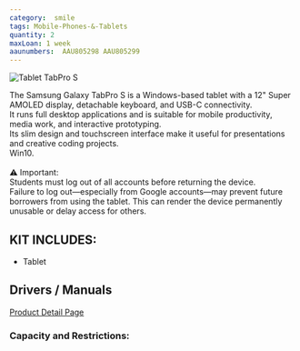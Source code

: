 ```yaml
---
category:  smile
tags: Mobile-Phones-&-Tablets
quantity: 2
maxLoan: 1 week
aaunumbers:  AAU805298 AAU805299
---
```

![Tablet TabPro S](https://images.harlander.com/artikel/1000x1000/samsung-galaxy-tabpro-s-schwarz-windows10-2.jpg)

The Samsung Galaxy TabPro S is a Windows-based tablet with a 12" Super AMOLED display, detachable keyboard, and USB-C connectivity.<br>It runs full desktop applications and is suitable for mobile productivity, media work, and interactive prototyping.<br>Its slim design and touchscreen interface make it useful for presentations and creative coding projects.<br>Win10.<br><br>⚠️ Important:<br> Students must log out of all accounts before returning the device.<br>Failure to log out—especially from Google accounts—may prevent future borrowers from using the tablet. This can render the device permanently unusable or delay access for others.
## KIT INCLUDES:
-  Tablet

## Drivers / Manuals
[Product Detail Page](https://www.samsung.com/us/support/computing/computing-accessories/?modelCode=SM-W703NZKAXAR-R)



### Capacity and Restrictions:
